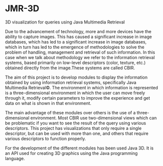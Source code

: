 # JMR-3D
3D visualization for queries using Java Multimedia Retrieval

Due to the advancement of technology, more and more devices have the ability to capture images. This has caused a significant increase in image databases, which has led to a significant increase in image databases, which in turn has led to the emergence of methodologies to solve the problem of handling, management and retrieval of such information. In this case when we talk about methodology we refer to the information retrieval systems, based primarily on low-level descriptors (color, texture, etc.) obtained directly from the image.These systems are called CBIR.

The aim of this project is to develop modules to display the information obtained by using information retrieval systems, specifically Java Multimedia Retrieval©. The environment in which information is represented is a three-dimensional environment in which the user can move freely through it, modify certain parameters to improve the experience and get data on what is shown in that environment.

The main advantage of these modules over others is the use of a three-dimensional environment. Most CBIR use two-dimensional views which can be problematic if you want to see the result of the query using various descriptors. This project has visualizations that only require a single descriptor, but can be used with more than one, and others that require various descriptors to function properly.

For the development of the different modules has been used Java 3D. It is an API used for creating 3D graphics using the Java programming language.



